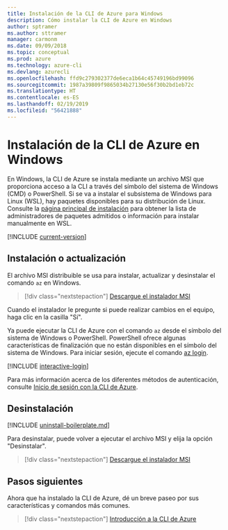 ```yaml
---
title: Instalación de la CLI de Azure para Windows
description: Cómo instalar la CLI de Azure en Windows
author: sptramer
ms.author: sttramer
manager: carmonm
ms.date: 09/09/2018
ms.topic: conceptual
ms.prod: azure
ms.technology: azure-cli
ms.devlang: azurecli
ms.openlocfilehash: ffd9c279302377de6eca1b64c45749196bd99096
ms.sourcegitcommit: 1987a39809f9865034b27130e56f30b2bd1eb72c
ms.translationtype: HT
ms.contentlocale: es-ES
ms.lasthandoff: 02/19/2019
ms.locfileid: "56421888"
---
```

# <a name="install-azure-cli-on-windows"></a>Instalación de la CLI de Azure en Windows

En Windows, la CLI de Azure se instala mediante un archivo MSI que proporciona acceso a la CLI a través del símbolo del sistema de Windows (CMD) o PowerShell.
Si se va a instalar el subsistema de Windows para Linux (WSL), hay paquetes disponibles para su distribución de Linux. Consulte la [página principal de instalación](install-azure-cli.md) para obtener la lista de administradores de paquetes admitidos o información para instalar manualmente en WSL.

[!INCLUDE [current-version](includes/current-version.md)]

## <a name="install-or-update"></a>Instalación o actualización

El archivo MSI distribuible se usa para instalar, actualizar y desinstalar el comando `az` en Windows.

> [!div class="nextstepaction"]
> [Descargue el instalador MSI](https://aka.ms/installazurecliwindows)

Cuando el instalador le pregunte si puede realizar cambios en el equipo, haga clic en la casilla "Sí".

Ya puede ejecutar la CLI de Azure con el comando `az` desde el símbolo del sistema de Windows o PowerShell. PowerShell ofrece algunas características de finalización que no están disponibles en el símbolo del sistema de Windows. Para iniciar sesión, ejecute el comando [az login](/cli/azure/reference-index#az-login).

[!INCLUDE [interactive-login](includes/interactive-login.md)]

Para más información acerca de los diferentes métodos de autenticación, consulte [Inicio de sesión con la CLI de Azure](authenticate-azure-cli.md).

## <a name="uninstall"></a>Desinstalación

[!INCLUDE [uninstall-boilerplate.md](includes/uninstall-boilerplate.md)]

Para desinstalar, puede volver a ejecutar el archivo MSI y elija la opción "Desinstalar".

> [!div class="nextstepaction"]
> [Descargue el instalador MSI](https://aka.ms/installazurecliwindows)

## <a name="next-steps"></a>Pasos siguientes

Ahora que ha instalado la CLI de Azure, dé un breve paseo por sus características y comandos más comunes.

> [!div class="nextstepaction"]
> [Introducción a la CLI de Azure](get-started-with-azure-cli.md)
